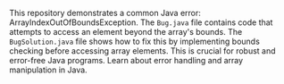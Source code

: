 This repository demonstrates a common Java error: ArrayIndexOutOfBoundsException. The `Bug.java` file contains code that attempts to access an element beyond the array's bounds.  The `BugSolution.java` file shows how to fix this by implementing bounds checking before accessing array elements. This is crucial for robust and error-free Java programs.  Learn about error handling and array manipulation in Java.